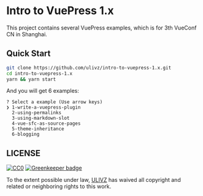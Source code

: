 # Intro to VuePress 1.x

This project contains several VuePress examples, which is for 3th VueConf CN in Shanghai.

## Quick Start 

```bash
git clone https://github.com/ulivz/intro-to-vuepress-1.x.git
cd intro-to-vuepress-1.x
yarn && yarn start
```

And you will get 6 examples:

```
? Select a example (Use arrow keys)
❯ 1-write-a-vuepress-plugin
  2-using-permalinks
  3-using-markdown-slot
  4-vue-sfc-as-source-pages
  5-theme-inheritance
  6-blogging
```

## LICENSE

[![CC0](http://mirrors.creativecommons.org/presskit/buttons/88x31/svg/cc-zero.svg)](https://creativecommons.org/publicdomain/zero/1.0/) [![Greenkeeper badge](https://badges.greenkeeper.io/ulivz/intro-to-vuepress-1.x.svg)](https://greenkeeper.io/)

To the extent possible under law, [ULIVZ](https://github.com/ulivz) has waived all copyright and related or neighboring rights to this work.
